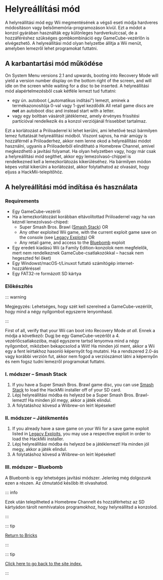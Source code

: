 # Helyreállítási mód

A helyreállítási mód egy Wii megmentésének a végső eseti módja hardveres módosításon vagy belsőmemória-programozáson kívül. Ezt a módot a konzol gyárában használták egy különleges hardverkulccsal, de a hozzáféréshez szükséges gombkombináció egy GameCube-vezérlőn is elvégezhető. A helyreállítási mód olyan helyzetbe állítja a Wii menüt, amelyben lemezről lehet programokat futtatni.

## A karbantartási mód működése

On System Menu versions 2.1 and upwards, booting into Recovery Mode will yield a version number display on the bottom right of the screen, and will idle on the screen while waiting for a disc to be inserted. A helyreállítási mód alapértelmezésből csak kétféle lemezt tud futtatni:

- egy ún. autoboot („automatikus indítási”) lemezt, aminek a termékazonosítója 0-val vagy 1-gyel kezdődik All retail game discs are **not** an autoboot disc and instead start with a letter.
- vagy egy boltban vásárolt játéklemez, amely érvényes frissítési partícióval rendelkezik és a konzol verziójánál frissebbet tartalmaz.

Ezt a korlátozást a Priiloaderrel ki lehet kerülni, ami lehetővé teszi bármilyen lemez futtatását helyreállítási módból. Viszont sajnos, ha már amúgy is hozzáférnél a Priiloaderhez, akkor nem lenne okod a helyreállítási módot használni, ugyanis a Priiloaderből elindítható a Homebrew Channel, amivel megkezdhető a javítási folyamat. Ha olyan helyzetben vagy, hogy már csak a helyreállítási mód segíthet, akkor egy lemezolvasó-chippel is rendelkezned kell a lemezkorlátozás kikerüléséhez. Ha bármilyen módon képes voltál kikerülni a korlátozást, akkor folytathatod az olvasást, hogy eljuss a HackMii-telepítőhöz.

## A helyreállítási mód indítása és használata

### Requirements

- Egy GameCube-vezérlő
- Ha a lemezkorlátozást korábban eltávolítottad Priiloaderrel vagy ha van kéznél lemezolvasó-chiped:
  - Super Smash Bros. Brawl ([Smash Stack](legacy-exploits#smash-stack)) OR
  - Any other exploited Wii game, with the current exploit game save on the console (see [Legacy Exploits](legacy-exploits)) OR
  - Any retail game, and access to the [Bluebomb](bluebomb) exploit
- Egy eredeti kiadású Wii (a Family Edition-konzolok nem megfelelők, mert nem rendelkeznek GameCube-csatlakozókkal – hacsak nem hegeszted fel őket)
- Egy Windowst/macOS-t/Linuxot futtató számítógép internet-hozzáféréssel
- Egy FAT32-re formázott SD kártya

### Előkészítés

::: warning

Megjegyzés: Lehetséges, hogy szét kell szerelned a GameCube-vezérlőt, hogy mind a négy nyílgombot egyszerre lenyomhasd.

:::

First of all, verify that your Wii can boot into Recovery Mode _at all_. Ennek a módja a következő: Dugj be egy GameCube-vezérlőt a 4. vezérlőcsatlakozóba, majd egyszerre tartsd lenyomva mind a négy nyílgombot, miközben bekapcsolod a Wiit! Ha minden jól ment, akkor a Wii egy a fent leírtakhoz hasonló képernyőt fog mutatni. Ha a rendszered 2.0-ás vagy korábbi verzión fut, akkor nem fogod a verziószámot látni a képernyőn és nem fogsz tudni lemezről programokat futtatni.

### I. módszer – Smash Stack

1. If you have a Super Smash Bros. Brawl game disc, you can use [Smash Stack](legacy-exploits#smash-stack) to load the HackMii installer off of your SD card.
2. Lépj helyreállítási módba és helyezd be a Super Smash Bros. Brawl-lemezt! Ha minden jól megy, akkor a játék elindul.
3. A folytatáshoz kövesd a Wiibrew-on leírt lépéseket!

### II. módszer – Játékmentés

1. If you already have a save game on your Wii for a save game exploit listed in [Legacy Exploits](legacy-exploits), you may use a respective exploit in order to load the HackMii installer.
2. Lépj helyreállítási módba és helyezd be a játéklemezt! Ha minden jól megy, akkor a játék elindul.
3. A folytatáshoz kövesd a Wiibrew-on leírt lépéseket!

### III. módszer – Bluebomb

A Bluebomb is egy lehetséges javítási módszer. Jelenleg még dolgozunk ezen a részen. Az útmutatód később itt olvashatod.

::: info

Ezek után telepítheted a Homebrew Channelt és hozzáférhetsz az SD kártyádon tárolt nemhivatalos programokhoz, hogy helyreállítsd a konzolod.

:::

::: tip

[Return to Bricks](bricks)

:::

::: tip

[Click here to go back to the site index.](site-navigation)

:::

